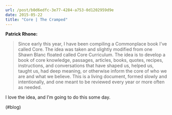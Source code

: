 ```yaml
---
url: /post/b0d6edfc-3e77-4284-a753-0d1202959d9e
date: 2015-05-22
title: "Core | The Cramped"
---
```


**Patrick Rhone:**



> Since early this year, I have been compiling a Commonplace book I’ve called Core. The idea was taken and slightly modified from one Shawn Blanc floated called Core Curriculum. The idea is to develop a book of core knowledge, passages, articles, books, quotes, recipes, instructions, and conversations that have shaped us, helped us, taught us, had deep meaning, or otherwise inform the core of who we are and what we believe. This is a living document, formed slowly and intentionally, and one meant to be reviewed every year or more often as needed. 



I love the idea, and I&#8217;m going to do this some day.



(#blog)